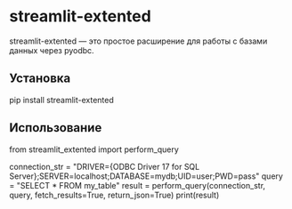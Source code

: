 # streamlit-extented

streamlit-extented — это простое расширение для работы с базами данных через pyodbc.

## Установка



pip install streamlit-extented

## Использование



from streamlit_extented import perform_query

connection_str = "DRIVER={ODBC Driver 17 for SQL Server};SERVER=localhost;DATABASE=mydb;UID=user;PWD=pass"
query = "SELECT * FROM my_table"
result = perform_query(connection_str, query, fetch_results=True, return_json=True)
print(result)